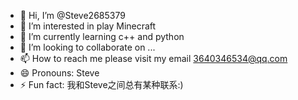 - 👋 Hi, I’m @Steve2685379
- 👀 I’m interested in play Minecraft
- 🌱 I’m currently learning c++ and python
- 💞️ I’m looking to collaborate on ...
- 📫 How to reach me please visit my email 3640346534@qq.com
- 😄 Pronouns: Steve
- ⚡ Fun fact: 我和Steve之间总有某种联系:)

<!---
Steve2685379/Steve2685379 is a ✨ special ✨ repository because its `README.md` (this file) appears on your GitHub profile.
You can click the Preview link to take a look at your changes.
--->
